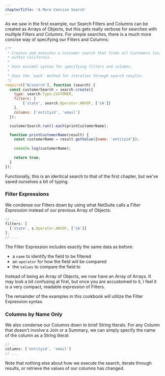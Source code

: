 ```yaml
---
chapterTitle: 'A More Concise Search'
---
```


As we saw in the first example, our Search Filters and Columns can be created as Arrays of Objects, but this gets 
really verbose for searches with multiple Filters and Columns. For simple searches, there is a much more concise way 
of specifying our Filters and Columns:

```javascript
/**
 * Creates and executes a Customer search that finds all Customers located
 * within California.
 *
 * Uses minimal syntax for specifying filters and columns.
 *
 * Uses the `each` method for iteration through search results.
 */
require(['N/search'], function (search) {
  const customerSearch = search.create({
    type: search.Type.CUSTOMER,
    filters: [
        ['state', search.Operator.ANYOF, ['CA']]
    ],
    columns: ['entityid', 'email']
  });

  customerSearch.run().each(printCustomerName);

  function printCustomerName(result) {
    const customerName = result.getValue({name: 'entityid'});
    
    console.log(customerName);
    
    return true;
  }
});
```

Functionally, this is an identical search to that of the first chapter, but we've saved ourselves a bit
of typing.

### Filter Expressions

We condense our Filters down by using what NetSuite calls a *Filter Expression* instead of our previous Array of 
Objects:

```javascript
// ...
filters: [
  ['state', s.Operator.ANYOF, ['CA']]
],
// ...
```

The Filter Expression includes exactly the same data as before:

* a `name` to identify the field to be filtered
* an `operator` for how the field will be compared
* the `values` to compare the field to

Instead of being an Array of Objects, we now have an Array of Arrays. It may look a bit confusing at first, but once 
you are accustomed to it, I feel it is a very compact, readable expression of Filters.

The remainder of the examples in this cookbook will utilize the Filter Expression syntax.

### Columns by Name Only

We also condense our Columns down to brief String literals. For any Column that doesn't involve a Join or a Summary, 
we can simply specify the name of the column as a String literal:

```javascript
// ...
columns: ['entityid', 'email']
// ...
```

Note that nothing else about how we execute the search, iterate through results, or retrieve the values of our 
columns has changed.
